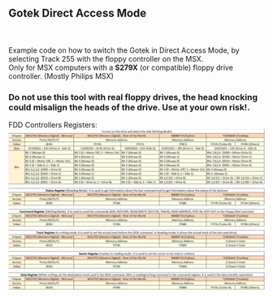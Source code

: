## Gotek Direct Access Mode  
  
<br><br>
Example code on how to switch the Gotek in Direct Access Mode, by selecting Track 255 with the floppy controller on the MSX.  
Only for MSX computers with a **S279X** (or compatible) floppy drive controller. (Mostly Philips MSX)
  
### Do not use this tool with real floppy drives, the head knocking could misalign the heads of the drive. Use at your own risk!. 
  
FDD Controllers Registers:  
![FDD_Controllers_Registers](Documents/FDD_Controllers_Registers.jpg)
